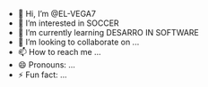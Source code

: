 - 👋 Hi, I’m @EL-VEGA7
- 👀 I’m interested in SOCCER 
- 🌱 I’m currently learning DESARRO IN SOFTWARE 
- 💞️ I’m looking to collaborate on ...
- 📫 How to reach me ...
- 😄 Pronouns: ...
- ⚡ Fun fact: ...

<!---
EL-VEGA7/EL-VEGA7 is a ✨ special ✨ repository because its `README.md` (this file) appears on your GitHub profile.
You can click the Preview link to take a look at your changes.
--->
